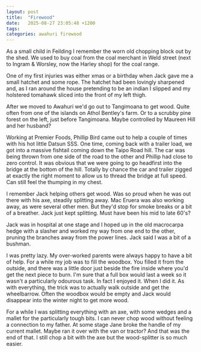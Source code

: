 ```yaml
---
layout: post
title:  "Firewood"
date:   2025-08-27 23:05:48 +1200
tags: 
categories: awahuri firewood
---
```


As a small child in Feilding I remember the worn old chopping block out by the shed. We used to buy coal from the coal merchant in Weld street (next to Ingram & Worsley, now the Harley shop) for the coal range.

One of my first injuries was either xmas or a birthday when Jack gave me a small hatchet and some rope. The hatchet had been lovingly sharpened and, as I ran around the house pretending to be an indian I slipped and my holstered tomahawk sliced into the front of my left thigh.

After we moved to Awahuri we'd go out to Tangimoana to get wood. Quite often from one of the islands on Athol Bentley's farm. Or to a scrubby pine forest on the left, just before Tangimoana. Maybe controlled by Maureen Hill and her husband?

Working at Premier Foods, Phillip Bird came out to help a couple of times with his hot little Datsun SSS. One time, coming back with a trailer load, we got into a massive fishtail coming down the Taipo Road hill. The car was being thrown from one side of the road to the other and Phillip had close to zero control. It was obvious that we were going to go headfirst into the bridge at the bottom of the hill. Totally by chance the car and trailer zigged at exactly the right moment to allow us to thread the bridge at full speed. Can still feel the thumping in my chest. 

I remember Jack helping others get wood. Was so proud when he was out there with his axe, steadily splitting away. Mac Eruera was also working away, as were several other men. But they'd stop for smoke breaks or a bit of a breather. Jack just kept splitting. Must have been his mid to late 60's?

Jack was in hospital at one stage and I hoped up in the old macrocarpa hedge with a slasher and worked my way from one end to the other, pruning the branches away from the power lines. Jack said I was a bit of a bushman.

I was pretty lazy. My over-worked parents were always happy to have a bit of help. For a while my job was to fill the woodbox. You filled it from the outside, and there was a little door just beside the fire inside where you'd get the next piece to burn. I'm sure that a full box would last a week so it wasn't a particularly odourous task. In fact I enjoyed it. When I did it. As with everything, the trick was to actually walk outside and get the wheelbarrow. Often the woodbox would be empty and Jack would disappear into the winter night to get more wood.

For a while I was splitting everything with an axe, with some wedges and a mallet for the particularly tough bits. I can never chop wood without feeling a connection to my father. At some stage Jane broke the handle of my current mallet. Maybe ran it over with the van or tractor? And that was the end of that. I still chop a bit with the axe but the wood-splitter is so much easier.


